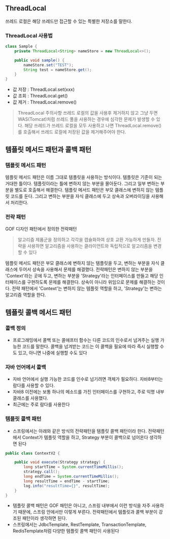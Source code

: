## ThreadLocal
쓰레드 로컬은 해당 쓰레드만 접근할 수 있는 특별한 저장소를 말한다.

### ThreadLocal 사용법

```java
class Sample {
    private ThreadLocal<String> nameStore = new ThreadLocal<>();

    public void sample() {
        nameStore.set("TEST");
        String test = nameStore.get();
    }
}
```
- 값 저장 : ThreadLocal.set(xxx)
- 값 조회 : ThreadLocal.get()
- 값 제거 : ThreadLocal.remove()

> ThreadLocal 주의사항
> 쓰레드 로컬의 값을 사용후 제거하지 않고 그냥 두면 WAS(Tomcat)처럼 쓰레드 풀을 사용하는 경우에 심각한 문제가 발생할 수 있다.
> 해당 쓰레드가 쓰레드 로컬을 모두 사용하고 나면 ThreadLocal.remove()를 호출해서 쓰레드 로컬에 저장된 값을 제거해주어야 한다.

## 템플릿 메서드 패턴과 콜백 패턴
### 템플릿 메서드 패턴
템플릿 메서드 패턴은 이름 그대로 템플릿을 사용하는 방식이다. 템플릿은 기준이 되는 거대한 틀이다. 템플릿이라는 틀에 변하지 않는 부분을 몰아둔다. 그리고 일부 변하는 부분을 별도로 호출해서 해결한다.
템플릿 메서드 패턴은 부모 클래스에 변하지 않는 템플릿 코드를 둔다. 그리고 변하는 부분을 자식 클래스에 두고 상속과 오버라이딩을 사용해서 처리한다.

### 전략 패턴
GOF 디자인 패턴에서 정의한 전략패턴
> 알고리즘 제품군을 정의하고 각각을 캡슐화하여 상호 교환 가능하게 만들자. 전략을 사용하면 알고리즘을 사용하는 클라이언트와 독립적으로 알고리즘을 변경할 수 있다

템플릿 메서드 패턴은 부모 클래스에 변하지 않는 템플릿을 두고, 변하는 부분을 자식 클래스에 두어서 상속을 사용해서 문제를 해결했다.
전략패턴은 변하지 않는 부분을 'Context'라는 곳에 두고, 변하는 부분을 'Strategy'라는 인터페이스를 만들고 해당 인터페이스를 구현하도록 문제를 해결한다. 상속이 아니라 위임으로 문제를 해결하는 것이다.
전략 패턴에서 'Context'는 변하지 않는 템플릿 역할을 하고, 'Strategy'는 변하는 알고리즘 역할을 한다.

## 템플릿 콜백 메서드 패턴
### 콜백 정의
- 프로그래밍에서 콜백 또는 콜애프터 함수는 다른 코드의 인수로서 넘겨주는 실행 가능한 코드를 말한다. 콜백을 넘겨받는 코드는 이 콜백을 필요에 따라 즉시 실행할 수도 있고, 아니면 나중에 실행할 수도 있다
### 자바 언어에서 콜백
- 자바 언어에서 실행 가능한 코드를 인수로 넘기려면 객체가 필요하다. 자바8부터는 람다를 사용할 수 있다.
- 자바8 이전에는 보통 하나의 메소드를 가진 인터페이스를 구현하고, 주로 익명 내부 클래스를 사용했다.
- 최근에는 주로 람다를 사용한다

### 템플릿 콜백 패턴
- 스프링에서는 아래와 같은 방식의 전략패턴을 템플릿 콜백 패턴이라 한다. 전략패턴에서 Context가 템플릿 역할을 하고, Strategy 부분이 콜백으로 넘어온다 생각하면 된다
```java
public class ContextV2 {

    public void execute(Strategy strategy) {
        long startTime = System.currentTimeMillis();
        strategy.call();
        long endTime = System.currentTimeMillis();
        long resultTime = endTime - startTime;
        log.info("resultTime={}", resultTime);
    }
}
```
- 템플릿 콜백 패턴은 GOF 패턴은 아니고, 스프링 내부에서 이런 방식을 자주 사용하기 때문에, 스프링 안에서만 이렇게 부른다. 전략패턴에서 템플릿과 콜백 부분이 강조된 패턴이라 생각하면 된다.
- 스프링에서는 JdbcTemplate, RestTemplate, TransactionTemplate, RedisTemplate처럼 다양한 템플릿 콜백 패턴이 사용된다
